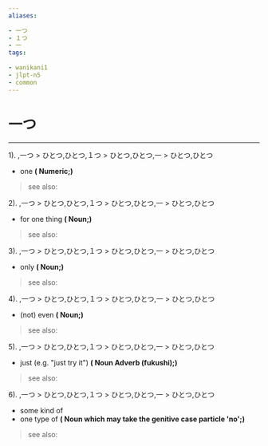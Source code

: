 ```yaml
---
aliases:
    
- 一つ
- １つ
- 一
tags:
    
- wanikani1
- jlpt-n5
- common
---
```


# 一つ
---
1).
,一つ > ひとつ,ひとつ,１つ > ひとつ,ひとつ,一 > ひとつ,ひとつ

- one
**( Numeric;)**
> see also: 
            
2).
,一つ > ひとつ,ひとつ,１つ > ひとつ,ひとつ,一 > ひとつ,ひとつ

- for one thing
**( Noun;)**
> see also: 
            
3).
,一つ > ひとつ,ひとつ,１つ > ひとつ,ひとつ,一 > ひとつ,ひとつ

- only
**( Noun;)**
> see also: 
            
4).
,一つ > ひとつ,ひとつ,１つ > ひとつ,ひとつ,一 > ひとつ,ひとつ

- (not) even
**( Noun;)**
> see also: 
            
5).
,一つ > ひとつ,ひとつ,１つ > ひとつ,ひとつ,一 > ひとつ,ひとつ

- just (e.g. "just try it")
**( Noun Adverb (fukushi);)**
> see also: 
            
6).
,一つ > ひとつ,ひとつ,１つ > ひとつ,ひとつ,一 > ひとつ,ひとつ

- some kind of
- one type of
**( Noun which may take the genitive case particle 'no';)**
> see also: 
            
